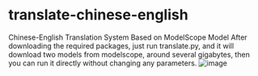 # translate-chinese-english
Chinese-English Translation System Based on ModelScope Model
After downloading the required packages, just run translate.py, and it will download two models from modelscope, around several gigabytes, then you can run it directly without changing any parameters.
![image](https://github.com/user-attachments/assets/428cdffb-13e7-476d-aa41-b3f17d09eada)
